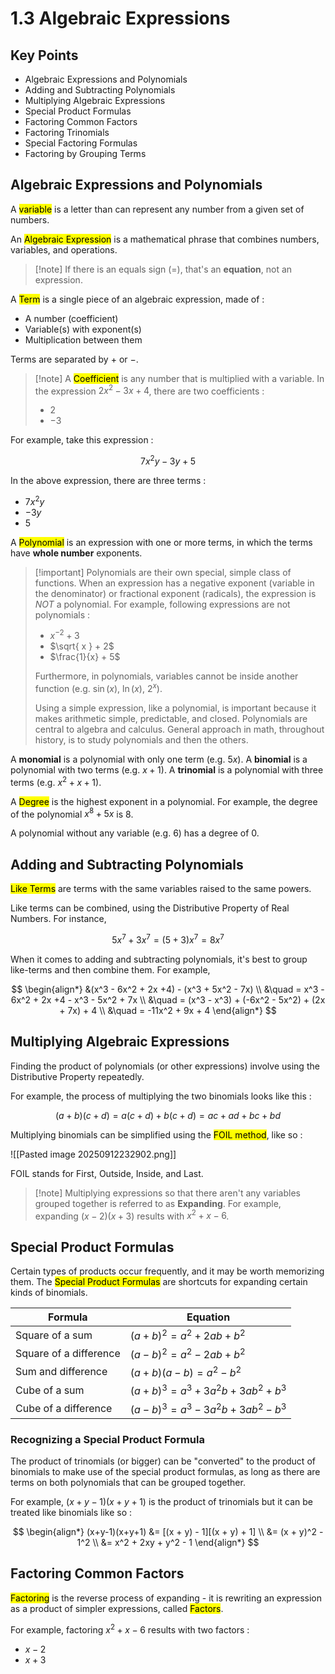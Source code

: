 # 1.3 Algebraic Expressions

## Key Points

- Algebraic Expressions and Polynomials
- Adding and Subtracting Polynomials
- Multiplying Algebraic Expressions
- Special Product Formulas
- Factoring Common Factors
- Factoring Trinomials
- Special Factoring Formulas
- Factoring by Grouping Terms

## Algebraic Expressions and Polynomials

A <mark class="hltr-trippy">variable</mark> is a letter than can represent any number from a given set of numbers.

An <mark class="hltr-trippy">Algebraic Expression</mark> is a mathematical phrase that combines numbers, variables, and operations.

> [!note] If there is an equals sign ($=$), that's an **equation**, not an expression.

A <mark class="hltr-trippy">Term</mark> is a single piece of an algebraic expression, made of :
- A number (coefficient)
- Variable(s) with exponent(s)
- Multiplication between them

Terms are separated by $+$ or $-$.

> [!note] A <mark class="hltr-trippy">Coefficient</mark> is any number that is multiplied with a variable.
> In the expression $2x^2 - 3x + 4$, there are two coefficients :
> - $2$
> - $-3$

For example, take this expression :

$$
7x^2y - 3y +5
$$

In the above expression, there are three terms :
- $7x^2y$
- $-3y$
- $5$

A <mark class="hltr-trippy">Polynomial</mark> is an expression with one or more terms, in which the terms have **whole number** exponents.

> [!important] Polynomials are their own special, simple class of functions.
> When an expression has a negative exponent (variable in the denominator) or fractional exponent (radicals), the expression is *NOT* a polynomial. For example, following expressions are not polynomials :
> - $x^{-2} + 3$
> - $\sqrt{ x } + 2$
> - $\frac{1}{x} + 5$
> 
> Furthermore, in polynomials, variables cannot be inside another function (e.g. $\sin(x)$, $\ln(x)$, $2^x$).
> 
> Using a simple expression, like a polynomial, is important because it makes arithmetic simple, predictable, and closed. Polynomials are central to algebra and calculus. General approach in math, throughout history, is to study polynomials and then the others.
> 

A **monomial** is a polynomial with only one term (e.g. $5x$). A **binomial** is a polynomial with two terms (e.g. $x + 1$). A **trinomial** is a polynomial with three terms (e.g. $x^2 + x + 1$).

A <mark class="hltr-trippy">Degree</mark> is the highest exponent in a polynomial. For example, the degree of the polynomial $x^8 + 5x$ is $8$.

A polynomial without any variable (e.g. $6$) has a degree of $0$.

## Adding and Subtracting Polynomials

<mark class="hltr-trippy">Like Terms</mark> are terms with the same variables raised to the same powers.

Like terms can be combined, using the Distributive Property of Real Numbers. For instance,

$$
5x^7 + 3x^7 = (5 + 3)x^7 = 8x^7
$$

When it comes to adding and subtracting polynomials, it's best to group like-terms and then combine them. For example,

$$
\begin{align*}
  &(x^3 - 6x^2 + 2x +4) - (x^3 + 5x^2 - 7x) \\
  &\quad = x^3 - 6x^2 + 2x +4 - x^3 - 5x^2 + 7x \\
  &\quad = (x^3 - x^3) + (-6x^2 - 5x^2) + (2x + 7x) + 4 \\
  &\quad = -11x^2 + 9x + 4
\end{align*}
$$


## Multiplying Algebraic Expressions

Finding the product of polynomials (or other expressions) involve using the Distributive Property repeatedly.

For example, the process of multiplying the two binomials looks like this :

$$
(a + b)(c + d) = a(c + d) + b(c + d) = ac + ad + bc + bd
$$

Multiplying binomials can be simplified using the <mark class="hltr-trippy">FOIL method</mark>, like so :

![[Pasted image 20250912232902.png]]

FOIL stands for First, Outside, Inside, and Last.

> [!note] Multiplying expressions so that there aren't any variables grouped together is referred to as **Expanding**.
> For example, expanding $(x-2)(x+3)$ results with $x^2 + x - 6$.

## Special Product Formulas

Certain types of products occur frequently, and it may be worth memorizing them. The <mark class="hltr-trippy">Special Product Formulas</mark> are shortcuts for expanding certain kinds of binomials.

| Formula                | Equation                                |
| ---------------------- | --------------------------------------- |
| Square of a sum        | $(a + b)^2 = a^2 + 2ab + b^2$           |
| Square of a difference | $(a-b)^2 = a^2 - 2ab + b^2$             |
| Sum and difference     | $(a+b)(a-b) = a^2 - b^2$                |
| Cube of a sum          | $(a + b)^3 = a^3 + 3a^2b + 3ab^2 + b^3$ |
| Cube of a difference   | $(a - b)^3 = a^3 - 3a^2b + 3ab^2 - b^3$ |

### Recognizing a Special Product Formula

The product of trinomials (or bigger) can be "converted" to the product of binomials to make use of the special product formulas, as long as there are terms on both polynomials that can be grouped together.

For example, $(x + y - 1)(x + y + 1)$ is the product of trinomials but it can be treated like binomials like so :

$$
\begin{align*}
  (x+y-1)(x+y+1) &= [(x + y) - 1][(x + y) + 1] \\
  &= (x + y)^2 - 1^2 \\
  &= x^2 + 2xy + y^2 - 1
\end{align*}
$$

## Factoring Common Factors

<mark class="hltr-trippy">Factoring</mark> is the reverse process of expanding - it is rewriting an expression as a product of simpler expressions, called <mark class="hltr-trippy">Factors</mark>.

For example, factoring $x^2 + x -6$ results with two factors :
- $x - 2$
- $x + 3$

